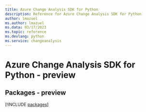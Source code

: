 ```yaml
---
title: Azure Change Analysis SDK for Python
description: Reference for Azure Change Analysis SDK for Python
author: lmazuel
ms.author: lmazuel
ms.data: 03/17/2023
ms.topic: reference
ms.devlang: python
ms.service: changeanalysis
---
```

# Azure Change Analysis SDK for Python - preview
## Packages - preview
[!INCLUDE [packages](change-analysis-index.md)]